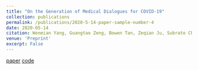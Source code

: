 ```yaml
---
title: "On the Generation of Medical Dialogues for COVID-19"
collection: publications
permalink: /publications/2020-5-14-paper-sample-number-4
date: 2020-05-14
citation: Wenmian Yang, Guangtao Zeng, Bowen Tan, Zeqian Ju, Subrato Chakravorty, Xuehai He, Shu Chen, <u>Xingyi Yang</u>, Qingyang Wu, Zhou Yu, Eric Xing, Pengtao Xie
venue: 'Preprint'
excerpt: False
---
```

[paper](https://arxiv.org/abs/2005.05442) [code](https://github.com/UCSD-AI4H/COVID-Dialogue)
